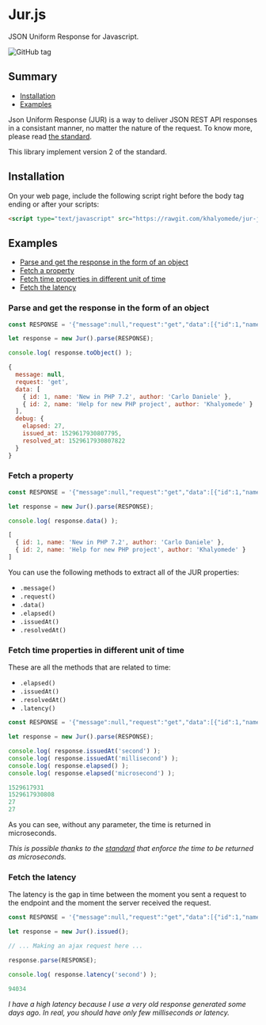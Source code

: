 # Jur.js

JSON Uniform Response for Javascript.

![GitHub tag](https://img.shields.io/github/tag/khalyomede/jur-js.svg)

## Summary

- [Installation](#installation)
- [Examples](#examples)

Json Uniform Response (JUR) is a way to deliver JSON REST API responses in a consistant manner, no matter the nature of the request. To know more, please read [the standard](https://github.com/khalyomede/jur).

This library implement version 2 of the standard.

## Installation

On your web page, include the following script right before the body tag ending or after your scripts:

```html
<script type="text/javascript" src="https://rawgit.com/khalyomede/jur-js/v0.1.0/dist/jur.min.Js"></script>
```

## Examples

- [Parse and get the response in the form of an object](#parse-and-get-the-response-in-the-form-of-an-object)
- [Fetch a property](#fetch-a-property)
- [Fetch time properties in different unit of time](#fetch-time-properties-in-different-unit-of-time)
- [Fetch the latency](#fetch-the-latency)

### Parse and get the response in the form of an object

```javascript
const RESPONSE = '{"message":null,"request":"get","data":[{"id":1,"name":"New in PHP 7.2","author":"Carlo Daniele"},{"id":2,"name":"Help for new PHP project","author":"Khalyomede"}],"debug":{"elapsed":27,"issued_at":1529617930807795,"resolved_at":1529617930807822}}';

let response = new Jur().parse(RESPONSE);

console.log( response.toObject() );
```

```javascript
{ 
  message: null,
  request: 'get',
  data: [ 
    { id: 1, name: 'New in PHP 7.2', author: 'Carlo Daniele' },
    { id: 2, name: 'Help for new PHP project', author: 'Khalyomede' } 
  ],
  debug: { 
    elapsed: 27,
    issued_at: 1529617930807795,
    resolved_at: 1529617930807822 
  } 
}
```

### Fetch a property

```javascript
const RESPONSE = '{"message":null,"request":"get","data":[{"id":1,"name":"New in PHP 7.2","author":"Carlo Daniele"},{"id":2,"name":"Help for new PHP project","author":"Khalyomede"}],"debug":{"elapsed":27,"issued_at":1529617930807795,"resolved_at":1529617930807822}}';

let response = new Jur().parse(RESPONSE);

console.log( response.data() );
```

```javascript
[ 
  { id: 1, name: 'New in PHP 7.2', author: 'Carlo Daniele' },
  { id: 2, name: 'Help for new PHP project', author: 'Khalyomede' } 
]
```

You can use the following methods to extract all of the JUR properties:

- `.message()`
- `.request()`
- `.data()`
- `.elapsed()`
- `.issuedAt()`
- `.resolvedAt()`

### Fetch time properties in different unit of time

These are all the methods that are related to time:

- `.elapsed()`
- `.issuedAt()`
- `.resolvedAt()`
- `.latency()`

```javascript
const RESPONSE = '{"message":null,"request":"get","data":[{"id":1,"name":"New in PHP 7.2","author":"Carlo Daniele"},{"id":2,"name":"Help for new PHP project","author":"Khalyomede"}],"debug":{"elapsed":27,"issued_at":1529617930807795,"resolved_at":1529617930807822}}';

let response = new Jur().parse(RESPONSE);

console.log( response.issuedAt('second') );
console.log( response.issuedAt('millisecond') );
console.log( response.elapsed() );
console.log( response.elapsed('microsecond') );
```

```javascript
1529617931
1529617930808
27
27
```

As you can see, without any parameter, the time is returned in microseconds.

_This is possible thanks to the [standard](https://github.com/khalyomede/jur) that enforce the time to be returned as microseconds._

### Fetch the latency

The latency is the gap in time between the moment you sent a request to the endpoint and the moment the server received the request.

```javascript
const RESPONSE = '{"message":null,"request":"get","data":[{"id":1,"name":"New in PHP 7.2","author":"Carlo Daniele"},{"id":2,"name":"Help for new PHP project","author":"Khalyomede"}],"debug":{"elapsed":27,"issued_at":1529617930807795,"resolved_at":1529617930807822}}';

let response = new Jur().issued();

// ... Making an ajax request here ...

response.parse(RESPONSE);

console.log( response.latency('second') );
```

```javascript
94034
```

_I have a high latency because I use a very old response generated some days ago. In real, you should have only few milliseconds or latency._